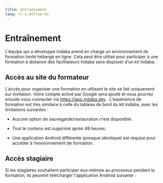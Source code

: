 ```yaml
---
title: Entraînement
lang: fr-x-mtfrom-en
---
```

<ReadTime/> 

# Entraînement
 

<Leader> 

L&#39;équipe qui a développé Indaba prend en charge un environnement de formation limité hébergé en ligne. Cela peut être utilisé pour participer à une formation à distance des facilitateurs Indaba sans disposer d’un kit Indaba.
 

</Leader> 

## Accès au site du formateur
 

L’accès pour organiser une formation en utilisant le site se fait uniquement sur invitation. Votre compte activé par Google sera ajouté et vous pourrez ensuite vous connecter via <a href="https://app.indaba.dev">https://app.indaba.dev</a> . L&#39;expérience de formation est très similaire à celle du tableau de bord du kit Indaba, avec les limitations suivantes :
 

<ul><li>Aucune option de sauvegarde/restauration n&#39;est disponible.</li></ul>
 
<ul><li>Tout le contenu est supprimé après 48 heures.</li></ul>
 
<ul><li>Une application Android différente (presque identique) est requise pour accéder à l’environnement de formation.</li></ul>
 

## Accès stagiaire
 

Si les stagiaires souhaitent participer eux-mêmes au processus pendant la formation, ils peuvent télécharger l&#39;application Android suivante :
 

<!-- - Download and manually install onto your device from [GitHub Release](https://github.com/our-story-media/ourstory-android/releases/latest/download/dev.indaba.apk). 
--&gt;
 

<DownloadLink type="primary" url="https://github.com/our-story-media/ourstory-android/releases/latest/download/dev.indaba.apk"/> 

<Tip> 

Vous serez invité à activer les sources inconnues lors de l&#39;installation de cette application. Ceci est normal pour les applications ne provenant pas du Google Play Store et peut être accepté dans ce cas.
 

</Tip> 

